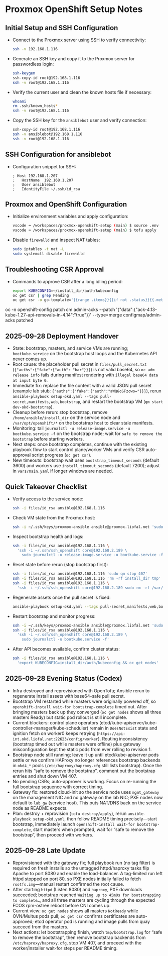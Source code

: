 # Proxmox OpenShift Setup Notes

## Initial Setup and SSH Configuration
- Connect to the Proxmox server using SSH to verify connectivity:
    ```bash
    ssh -v 192.168.1.116
    ```

- Generate an SSH key and copy it to the Proxmox server for passwordless login:
    ```bash
    ssh-keygen
    ssh-copy-id root@192.168.1.116
    ssh -v root@192.168.1.116
    ```

- Verify the current user and clean the known hosts file if necessary:
    ```bash
    whoami
    rm .ssh/known_hosts*
    ssh -v root@192.168.1.116
    ```

- Copy the SSH key for the `ansiblebot` user and verify connection:
    ```bash
    ssh-copy-id root@192.168.1.116
    ssh -v ansiblebot@192.168.1.116
    ssh -v root@192.168.1.116
    ```

## SSH Configuration for ansiblebot
- Configuration snippet for SSH:
    ```
    ; Host 192.168.1.207
    ;   HostName  192.168.1.207
    ;   User ansiblebot
    ;   IdentityFile ~/.ssh/id_rsa
    ```

## Proxmox and OpenShift Configuration
- Initialize environment variables and apply configuration:
    ```bash
    vscode ➜ /workspaces/proxmox-openshift-setup (main) $ source .env
    vscode ➜ /workspaces/proxmox-openshift-setup (main) $ tofu apply
    ```

- Disable `firewalld` and inspect NAT tables:
    ```bash
    sudo iptables -t nat -L
    sudo systemctl disable firewalld
    ```

## Troubleshooting CSR Approval
- Commands to approve CSR after a long idling period:
    ```bash
    export KUBECONFIG=~/install_dir/auth/kubeconfig
    oc get csr | grep Pending
    oc get csr -o go-template='{{range .items}}{{if not .status}}{{.metadata.name}}{{"\n"}}{{end}}{{end}}' | xargs --no-run-if-empty oc adm certificate approve
    ```

oc -n openshift-config patch cm admin-acks --patch '{"data":{"ack-4.13-kube-1.27-api-removals-in-4.14":"true"}}' --type=merge
configmap/admin-acks patched

## 2025-09-28 Deployment Handover
- State: bootstrap, masters, and service VMs are running; `bootkube.service` on the bootstrap host loops and the Kubernetes API never comes up.
- Root cause: the placeholder pull secret in `files/pull_secret.txt` (`{"auths":{"fake":{"auth": "bar"}}}`) is not valid base64, so `oc adm release info` fails during manifest rendering with `illegal base64 data at input byte 0`.
- Immediate fix: replace the file content with a valid JSON pull secret (example lab stub: `{"auths":{"fake":{"auth":"aWQ6cGFzcwo="}}}`), rerun `ansible-playbook setup-okd.yaml --tags pull-secret,manifests,web,bootstrap`, and restart the bootstrap VM (`qm start dev-okd-bootstrap`).
- Cleanup before rerun: stop bootstrap, remove `/home/ansible/install_dir` on the service node and `/var/opt/openshift/*` on the bootstrap host to clear stale manifests.
- Monitoring: tail `journalctl -u release-image.service -u bootkube.service -f` on the bootstrap node; wait for `safe to remove the bootstrap` before starting workers.
- Next steps: once bootstrap completes, continue with the existing playbook flow to start control plane/worker VMs and verify CSR auto-approval script progress (`oc get csr`).
- New timeouts: bootstrap wait uses `bootstrap_timeout_seconds` (default 3600) and workers use `install_timeout_seconds` (default 7200); adjust in `vars/main.yaml` if longer windows are needed.

## Quick Takeover Checklist
- Verify access to the service node:
    ```bash
    ssh -i files/id_rsa ansible@192.168.1.116
    ```
- Check VM state from the Proxmox host:
    ```bash
    ssh -i ~/.ssh/keys/proxmox-ansible ansible@proxmox.liofal.net 'sudo -n qm list'
    ```
- Inspect bootstrap health and logs:
    ```bash
    ssh -i files/id_rsa ansible@192.168.1.116 \
      'ssh -i ~/.ssh/ssh_openshift core@192.168.2.189 \
        sudo journalctl -u release-image.service -u bootkube.service -f'
    ```
- Reset state before rerun (stop bootstrap first):
    ```bash
    ssh -i files/id_rsa ansible@192.168.1.116 'sudo qm stop 407'
    ssh -i files/id_rsa ansible@192.168.1.116 'rm -rf install_dir tmp'
    ssh -i files/id_rsa ansible@192.168.1.116 \
      'ssh -i ~/.ssh/ssh_openshift core@192.168.2.189 sudo rm -rf /var/opt/openshift/*'
    ```
- Regenerate assets once the pull secret is fixed:
    ```bash
    ansible-playbook setup-okd.yaml --tags pull-secret,manifests,web,bootstrap
    ```
- Restart bootstrap and monitor progress:
    ```bash
    ssh -i ~/.ssh/keys/proxmox-ansible ansible@proxmox.liofal.net 'sudo -n qm start 407'
    ssh -i files/id_rsa ansible@192.168.1.116 \
      'ssh -i ~/.ssh/ssh_openshift core@192.168.2.189 \
        sudo journalctl -u bootkube.service -f'
    ```
- After API becomes available, confirm cluster status:
    ```bash
    ssh -i files/id_rsa ansible@192.168.1.116 \
      'export KUBECONFIG=install_dir/auth/kubeconfig && oc get nodes'
    ```

## 2025-09-28 Evening Status (Codex)
- Infra destroyed and reprovisioned with OpenTofu; Ansible rerun to regenerate install assets with base64-safe pull secret.
- Bootstrap VM restarted while masters were originally powered off, so `openshift-install wait-for bootstrap-complete` timed out. After bringing masters back up they converged (`oc get nodes` shows all three masters Ready) but static pod rollout is still incomplete.
- Current blockers: control plane operators (etcd/kube-apiserver/kube-controller-manager/kube-scheduler) remain in `DoesNotExist` state and ignition fetch on worker0 keeps retrying (`https://api-int.okd.liofal.net:22623/config/worker`). Routing inconsistency (bootstrap timed out while masters were offline) plus gateway misconfiguration kept the static pods from ever rolling to revision 1.
- Bootstrap node still running; leave it up until etcd/kube-apiserver pods settle or we confirm HAProxy no longer references bootstrap backends in `okd4_*` pools (`/etc/haproxy/haproxy.cfg` still lists bootstrap). Once the rerun hits “safe to remove the bootstrap”, comment out the bootstrap entries and shut down VM 407.
- No pending CSRs; auto-approver is working. Focus on re-running the full bootstrap sequence with correct timing.
- Gateway fix: restored cloud-init so the service node uses `mgmt_gateway` on the management NIC and no gateway on the lab NIC; PXE nodes now default to `lab_gw` (service host). This puts NAT/DNS back on the service node as README expects.
- Plan: destroy + reprovision (`tofu destroy/apply`), rerun `ansible-playbook setup-okd.yaml`, then follow README timing precisely—start bootstrap, immediately launch `openshift-install wait-for bootstrap-complete`, start masters when prompted, wait for “safe to remove the bootstrap”, then proceed with workers.

## 2025-09-28 Late Update
- Reprovisioned with the gateway fix; full playbook run (no tag filter) is required on fresh installs so the untagged httpd/haproxy tasks flip Apache to port 8080 and enable the load-balancer. A tag-limited run left httpd stopped on port 80, so PXE nodes initially failed to fetch `rootfs.img`—manual restart confirmed the root cause.
- After starting `httpd` (Listen 8080) and `haproxy`, PXE downloads succeeded; bootstrap reached `Waiting up to 45m0s for bootstrapping to complete…`, and all three masters are cycling through the expected FCOS rpm-ostree reboot before CNI comes up.
- Current view: `oc get nodes` shows all masters `NotReady` while OVN/Multus pods pull; `oc get csr` confirms certificates are auto-approved; etcd operator pod is running and image pulls from quay succeed from the masters.
- Next actions: let bootstrapping finish, watch `tmp/bootstrap.log` for “safe to remove the bootstrap”, then remove bootstrap backends from `/etc/haproxy/haproxy.cfg`, stop VM 407, and proceed with the worker/installer wait-for steps per README timing.
